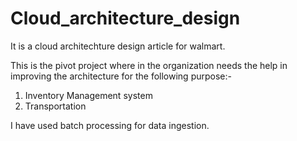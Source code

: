# Cloud_architecture_design
It is a cloud architechture design article for walmart.

This is the pivot project where in the organization needs the help in improving the architecture for the following purpose:-
  1. Inventory Management system
  2. Transportation

I have used batch processing for data ingestion.
